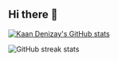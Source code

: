 ## Hi there 👋

[![Kaan Denizay's GitHub stats](https://github-readme-stats.vercel.app/api?username=kaandenizay)](https://github.com/anuraghazra/github-readme-stats)

![GitHub streak stats](https://streak-stats.demolab.com/?user=kaandenizay)

<!--
**kaandenizay/kaandenizay** is a ✨ _special_ ✨ repository because its `README.md` (this file) appears on your GitHub profile.

Here are some ideas to get you started:

- 🔭 I’m currently working on ...
- 🌱 I’m currently learning ...
- 👯 I’m looking to collaborate on ...
- 🤔 I’m looking for help with ...
- 💬 Ask me about ...
- 📫 How to reach me: ...
- 😄 Pronouns: ...
- ⚡ Fun fact: ...
-->
